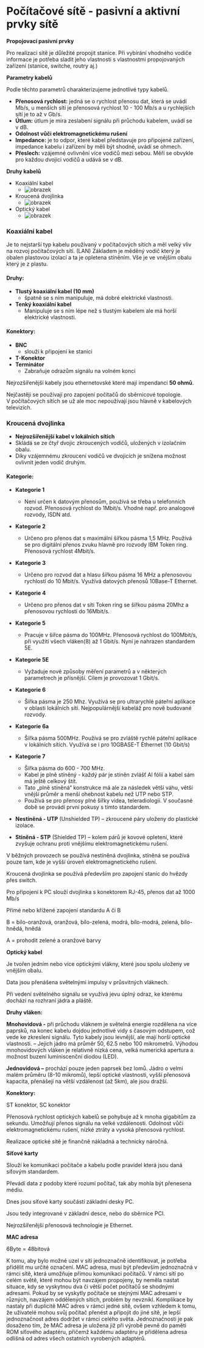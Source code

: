 # Počítačové sítě - pasivní a aktivní prvky sítě
**Propojovací pasivní prvky**

Pro realizaci sítě je důležité propojit stanice. Při vybírání vhodného vodiče informace je potřeba sladit jeho vlastnosti s vlastnostmi propojovaných zařízení (stanice, switche, routry aj.)

**Parametry kabelů**

Podle těchto parametrů charakterizujeme jednotlivé typy kabelů.

- **Přenosová rychlost:** jedná se o rychlost přenosu dat, která se uvádí Mb/s, u menších sítí je přenosová rychlost 10 - 100 Mb/s a u rychlejších sítí je to až v Gb/s.
- **Útlum:** útlum je míra zeslabení signálu při průchodu kabelem, uvádí se v dB.
- **Odolnost vůči elektromagnetickému rušení**
- **Impedance:** je to odpor, které kabel představuje pro připojené zařízení, impedance kabelu i zařízení by měli být shodné, uvádí se ohmech.
- **Přeslech:** vzájemné ovlivnění více vodičů mezi sebou. Měří se obvykle pro každou dvojici vodičů a udává se v dB.

**Druhy kabelů**

  - Koaxiální kabel
    - ![obrazek](https://user-images.githubusercontent.com/56117532/168582191-9bcb7153-05d7-4d94-9311-303ede993ed7.png)
  - Kroucená dvojlinka
    - ![obrazek](https://user-images.githubusercontent.com/56117532/168582227-9ddf8665-ca8d-477d-9e3f-a3a6ff9559ae.png)
  - Optický kabel
    - ![obrazek](https://user-images.githubusercontent.com/56117532/168582272-82dc9f1f-b371-418e-894a-8933e50912e0.png)


### Koaxiální kabel
Je to nejstarší typ kabelu používaný v počítačových sítích a měl velký vliv na rozvoj počítačových sítí. (LAN) Základem je měděný vodič který je obalen plastovou izolací a ta je opletena stíněním. Vše je ve vnějším obalu který je z plastu.

#### Druhy:

- **Tlustý koaxiální kabel (10 mm)**
  - špatně se s ním manipuluje, má dobré elektrické vlastnosti.
- **Tenký koaxiální kabel**
  - Manipuluje se s ním lépe než s tlustým kabelem ale má horší elektrické vlastnosti.

#### Konektory:

  - **BNC**
    - slouží k připojení ke stanici
  - **T-Konektor**
  - **Terminátor**
    - Zabraňuje odrazům signálu na volném konci

Nejrozšířenější kabely jsou ethernetovské které mají impendanci **50 ohmů**.

Nejčastěji se používají pro zapojení počítačů do sběrnicové topologie. V počítačových sítích se už ale moc nepoužívají jsou hlavně v kabelových televizích.

### Kroucená dvojlinka

  - **Nejrozšířenější kabel v lokálních sítích**
  - Skládá se ze čtyř dvojic zkroucených vodičů, uložených v izolačním obalu.
  - Díky vzájemnému zkroucení vodičů ve dvojicích je snížena možnost ovlivnit jeden vodič druhým.

#### Kategorie:

- **Kategorie 1**
  - Není určen k datovým přenosům, používá se třeba u telefonních rozvod. Přenosová rychlost do 1Mbit/s. Vhodné např. pro analogové rozvody, ISDN atd.
- **Kategorie 2**
  - Určeno pro přenos dat s maximální šířkou pásma 1,5 MHz. Používá se pro digitální přenos zvuku hlavně pro rozvody IBM Token ring. Přenosová rychlost 4Mbit/s.

- **Kategorie 3**
  - Určeno pro rozvod dat a hlasu šířkou pásma 16 MHz a přenosovou rychlostí do 10 Mbit/s. Využívá datových přenosů 10Base-T Ethernet.

- **Kategorie 4**
  - Určeno pro přenos dat v síti Token ring se šířkou pásma 20Mhz a přenosovou rychlostí do 16Mbit/s.

- **Kategorie 5**
  - Pracuje v šířce pásma do 100MHz. Přenosová rychlost do 100Mbit/s, při využití všech vláken(8) až 1 Gbit/s. Nyní je nahrazen standardem 5E.

- **Kategorie 5E**
  - Vyžaduje nové způsoby měření parametrů a v některých parametrech je přísnější. Cílem je provozovat 1 Gbit/s.

- **Kategorie 6**
  - Šířka pásma je 250 Mhz. Využívá se pro ultrarychlé páteřní aplikace v oblasti lokálních sítí. Nejpopulárnější kabeláž pro nově budované rozvody.

- **Kategorie 6a**
  - Šířka pásma 500MHz. Používá se pro zvláště rychlé páteřní aplikace v lokálních sítích. Využívá se i pro 10GBASE-T Ethernet (10 Gbit/s)

- **Kategorie 7**
  - Šířka pásma do 600 - 700 MHz.
  - Kabel je plně stíněný - každý pár je stíněn zvlášť Al fólií a kabel sám má ještě celkový štít.
  - Tato „plně stíněná“ konstrukce má ale za následek větší váhu, větší vnější průměr a menší ohebnost kabelu než UTP nebo STP.
  - Používá se pro přenosy plné šířky videa, teleradiologii. V současné době se provádí první pokusy s tímto standardem.

- **Nestíněná - UTP** (Unshielded TP)
  – zkroucené páry uloženy do plastické izolace.

- **Stíněná - STP** (Shielded TP)
  – kolem párů je kovové opletení, které zvyšuje ochranu proti vnějšímu elektromagnetickému rušení.

V běžných provozech se používá nestíněná dvojlinka, stíněná se používá pouze tam, kde je vyšší úroveň elektromagnetického rušení.

Kroucená dvojlinka se používá především pro zapojení stanic do hvězdy přes switch.

Pro připojení k PC slouží dvojlinka s konektorem RJ-45, přenos dat až 1000 Mb/s

Přímé nebo křížené zapojení standardu A či B


B = bílo-oranžová, oranžová, bílo-zelená, modrá, bílo-modrá, zelená, bílo-hnědá, hnědá

A = prohodit zelené a oranžové barvy

**Optický kabel**

Je tvořen jedním nebo více optickými vlákny, které jsou spolu uloženy ve vnějším obalu.

Data jsou přenášena světelnými impulsy v průsvitných vláknech.

Při vedení světelného signálu se využívá jevu úplný odraz, ke kterému dochází na rozhraní jádra a pláště.

**Druhy vláken:**

**Mnohovidová -** při průchodu vláknem je světelná energie rozdělena na více paprsků, na konec kabelu dojdou jednotlivé vidy s časovým odstupem, což vede ke zkreslení signálu. Tyto kabely jsou levnější, ale mají horší optické vlastnosti. – Jejich jádro má průměr 50, 62.5 nebo 100 mikrometrů. Výhodou mnohovidových vláken je relativně nízká cena, velká numerická apertura a možnost buzení luminiscenční diodou (LED).

**Jednovidová –** prochází pouze jeden paprsek bez lomů. Jádro o velmi malém průměru (8-10 mikromů), lepší optické vlastnosti, vyšší přenosová kapacita, přenášejí na větší vzdálenost (až 5km), ale jsou dražší.

**Konektory:**

ST konektor, SC konektor

Přenosová rychlost optických kabelů se pohybuje až k mnoha gigabitům za sekundu. Umožňují přenos signálu na velké vzdálenosti. Odolnost vůči elektromagnetickému rušení, nízké ztráty a vysoká přenosová rychlost.

Realizace optické sítě je finančně nákladná a technicky náročná.

**Síťové karty**

Slouží ke komunikaci počítače a kabelu podle pravidel která jsou daná síťovým standardem.

Převádí data z podoby které rozumí počítač, tak aby mohla být přenesena médiu.

Dnes jsou síťové karty součástí základní desky PC.

Jsou tedy integrované v základní desce, nebo do sběrnice PCI.

Nejrozšířenější přenosová technologie je Ethernet.

**MAC adresa**

6Byte = 48bitová

K tomu, aby bylo možné uzel v síti jednoznačně identifikovat, je potřeba přidělit mu určité označení. MAC adresa, musí být především jednoznačná v rámci sítě, která umožňuje přímou komunikaci počítačů. V rámci sítí po celém světě, které mohou být navzájem propojeny, by neměla nastat situace, kdy se vyskytnou dva či větší počet počítačů se shodnými adresami. Pokud by se vyskytly počítače se stejnými MAC adresami v různých, navzájem oddělených sítích, problém by nevznikl. Komplikace by nastaly při duplicitě MAC adres v rámci jedné sítě, ovšem vzhledem k tomu, že uživatelé mohou svůj počítač přenést a připojit do jiné sítě, je lepší jednoznačnost adres dodržet v rámci celého světa. Jednoznačnosti je pak dosaženo tím, že MAC adresa je uložena již při výrobě pevně do paměti ROM síťového adaptéru, přičemž každému adaptéru je přidělena adresa odlišná od adres všech ostatních vyrobených adaptérů.
